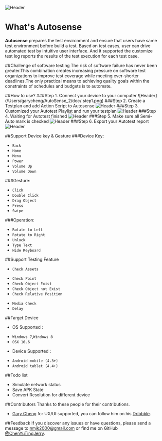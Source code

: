 ![Header](/Users/garycheng/AutoSense_2/doc/Autosense_banner.png)

# What's Autosense
**Autosense** prepares the test environment and ensure that users have same test environment before build a test. Based on test cases, user can drive automated test by intuitive user interface. And it supported the customize test log reports the results of the test execution for each test case.

##Challenge of software testing
The risk of software failure has never been greater.This combination creates increasing pressure on software test organizations to improve test coverage while meeting ever-shorter deadlines.The only practical means to achieving quality goals within the constraints of schedules and budgets is to automate.

##How to use?
###Step 1. Connect your device to your computer
![Header](/Users/garycheng/AutoSense_2/doc/ step1.png)
###Step 2. Create a Testplan and add Action Script to Autosense
![Header](/Users/garycheng/AutoSense_2/doc/step2.png)
###Step 3. Customized your Autotest Playlist and run your testplan
![Header](/Users/garycheng/AutoSense_2/doc/step3.png)
###Step 4. Waiting for Autotest finished
![Header](/Users/garycheng/AutoSense_2/doc/step4.png)
###Step 5. Make sure all Semi-Auto mark is checked
![Header](/Users/garycheng/AutoSense_2/doc/step5.png)
###Step 6. Export your Autotest report
![Header](/Users/garycheng/AutoSense_2/doc/step6.png)

##Support Device key & Gesture
###Device Key:
* `Back`
* `Home`
* `Menu`
* `Power`
* `Volume Up`
* `Volume Down`

###Gesture:
* `Click` 
* `Double Click`
* `Drag Object`
* `Press`
* `Swipe`

###Operation:
* `Rotate to Left`
* `Rotate to Right`
* `Unlock`
* `Type Text`
* `Hide Keyboard`

##Support Testing Feature
* `Check Assets`
 - `Check Point`
 - `Check Object Exist`
 - `Check Object not Exist`
 - `Check Relative Position` 
* `Media Check`
* `Delay`

##Target Device

* OS Supported : 
 - `Windows 7`,`Windows 8`
 - `OSX 10.6`

* Device Supported :  
 - `Android mobile (4.3+)`
 - `Android tablet (4.4+) `

##Todo list
* Simulate network status
* Save APK State
* Convert Resolution for different device


##Contributors
Thanks to these people for their contributions.

* [Gary Cheng](https://github.com/yra99ary) for UX/UI supported, you can follow him on his [Dribbble](https://dribbble.com/yra99ary). 

##Feedback
If you discover any issues or have questions, please send a message to [nmjk2000@gmail.com](mailto:nmjk2000@gmail.com) or find me on GitHub [@ChenYuTingJerry](https://github.com/ChenYuTingJerry).

